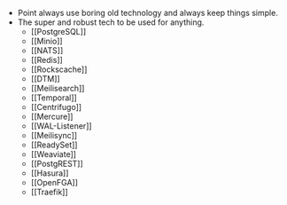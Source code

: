 - Point always use boring old technology and always keep things simple.
- The super and robust tech to be used for anything.
	- [[PostgreSQL]]
	- [[Minio]]
	- [[NATS]]
	- [[Redis]]
	- [[Rockscache]]
	- [[DTM]]
	- [[Meilisearch]]
	- [[Temporal]]
	- [[Centrifugo]]
	- [[Mercure]]
	- [[WAL-Listener]]
	- [[Meilisync]]
	- [[ReadySet]]
	- [[Weaviate]]
	- [[PostgREST]]
	- [[Hasura]]
	- [[OpenFGA]]
	- [[Traefik]]